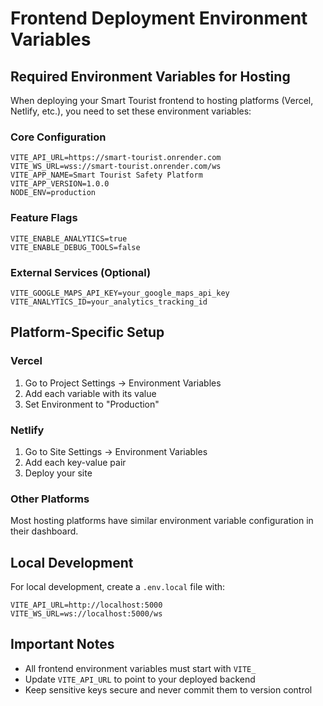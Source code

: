# Frontend Deployment Environment Variables

## Required Environment Variables for Hosting

When deploying your Smart Tourist frontend to hosting platforms (Vercel, Netlify, etc.), you need to set these environment variables:

### Core Configuration
```
VITE_API_URL=https://smart-tourist.onrender.com
VITE_WS_URL=wss://smart-tourist.onrender.com/ws
VITE_APP_NAME=Smart Tourist Safety Platform
VITE_APP_VERSION=1.0.0
NODE_ENV=production
```

### Feature Flags
```
VITE_ENABLE_ANALYTICS=true
VITE_ENABLE_DEBUG_TOOLS=false
```

### External Services (Optional)
```
VITE_GOOGLE_MAPS_API_KEY=your_google_maps_api_key
VITE_ANALYTICS_ID=your_analytics_tracking_id
```

## Platform-Specific Setup

### Vercel
1. Go to Project Settings → Environment Variables
2. Add each variable with its value
3. Set Environment to "Production"

### Netlify
1. Go to Site Settings → Environment Variables
2. Add each key-value pair
3. Deploy your site

### Other Platforms
Most hosting platforms have similar environment variable configuration in their dashboard.

## Local Development
For local development, create a `.env.local` file with:
```
VITE_API_URL=http://localhost:5000
VITE_WS_URL=ws://localhost:5000/ws
```

## Important Notes
- All frontend environment variables must start with `VITE_`
- Update `VITE_API_URL` to point to your deployed backend
- Keep sensitive keys secure and never commit them to version control
